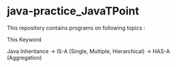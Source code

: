 # java-practice_JavaTPoint

This repository contains programs on following topics :

This Keyword

Java Inheritance 
  -> IS-A (Single, Multiple, Hierarchical)
  -> HAS-A (Aggregation)
